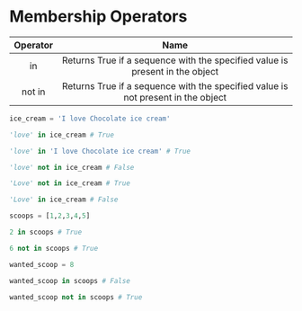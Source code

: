 # Membership Operators

|   Operator |   Name |
|:-:    |:-:    |
|   in   |   Returns True if a sequence with the specified value is present in the object |
|   not in  |   Returns True if a sequence with the specified value is not present in the object |

```python
ice_cream = 'I love Chocolate ice cream'

'love' in ice_cream # True

'love' in 'I love Chocolate ice cream' # True

'love' not in ice_cream # False

'Love' not in ice_cream # True

'Love' in ice_cream # False

scoops = [1,2,3,4,5]

2 in scoops # True

6 not in scoops # True

wanted_scoop = 8

wanted_scoop in scoops # False

wanted_scoop not in scoops # True
```
